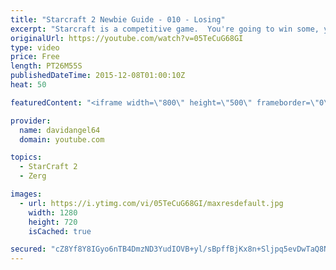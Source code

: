 ```yaml
---
title: "Starcraft 2 Newbie Guide - 010 - Losing"
excerpt: "Starcraft is a competitive game.  You're going to win some, you're going to lose some.  When you win a game, you feel good, and that's awesome.  But how do you react to losing a game?  How you react to losing in a competitive game like Starcraft 2 is an important consideration.  The biggest concept is"
originalUrl: https://youtube.com/watch?v=05TeCuG68GI
type: video
price: Free
length: PT26M55S
publishedDateTime: 2015-12-08T01:00:10Z
heat: 50

featuredContent: "<iframe width=\"800\" height=\"500\" frameborder=\"0\" src=\"https://www.youtube.com/embed/05TeCuG68GI\" allow=\"accelerometer; autoplay; encrypted-media; gyroscope; picture-in-picture\" allowfullscreen></iframe>"

provider:
  name: davidangel64
  domain: youtube.com

topics:
  - StarCraft 2
  - Zerg

images:
  - url: https://i.ytimg.com/vi/05TeCuG68GI/maxresdefault.jpg
    width: 1280
    height: 720
    isCached: true

secured: "cZ8Yf8Y8IGyo6nTB4DmzND3YudIOVB+yl/sBpffBjKx8n+Sljpq5evDwTaQ8NDH+7P8dW+YhsMww0OqywN8l3ALSKYJErgrf52YXQxbcgJfUNSVnUVyNDz/eYNan2BscYuGGh2/PWMfV8B7+k5mScRmUaX228+8JgiWZXqE1ZYbKQOGCvXusMdGhRzyGTGcehpeLPQJRF/Mhf+kI2N8D/q0Y1iRVX7+aihrVzyHl6vA5lg57sWiF6pAjSuLGIp05qjPZ2FDiRYfnCBYrP+LUNbrd+RaHFWLTbNDri3mAXhbMSY+RTOxUf43z5txpm3osmzXIYvYBiBc9tRmm9qwkh0GdDoxY0wFOz5fEZxwuKo/Pzb+RLMmwVPa0vnJHlCUKcD1vv4c8uM73cGf1MHn47JOmc7vOeuUqVpNADJRuYmg=;d9e+N3O2GC+c4fFeq5kIrw=="
---
```


